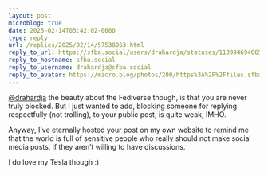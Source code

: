 ```yaml
---
layout: post
microblog: true
date: 2025-02-14T03:42:02-0000
type: reply
url: /replies/2025/02/14/57538963.html
reply_to_url: https://sfba.social/users/drahardja/statuses/113994694665677018
reply_to_hostname: sfba.social
reply_to_username: drahardja@sfba.social
reply_to_avatar: https://micro.blog/photos/200/https%3A%2F%2Ffiles.sfba.social%2Faccounts%2Favatars%2F109%2F125%2F314%2F962%2F646%2F109%2Foriginal%2F5911a4cd81448dd2.png
---
```

<p><span class="h-card"><a href="https://micro.blog/drahardja@sfba.social" class="u-url mention">@drahardja</a></span> the beauty about the Fediverse though, is that you are never truly blocked. But I just wanted to add, blocking someone for replying respectfully (not trolling), to your public post, is quite weak, IMHO.</p>
<p>Anyway, I’ve eternally hosted your post on my own website to remind me that the world is full of sensitive people who really should not make social media posts, if they aren’t willing to have discussions.</p>
<p>I do love my Tesla though :)</p>
